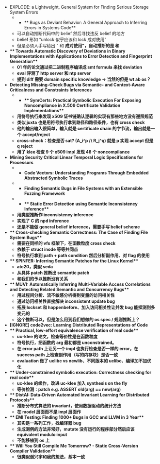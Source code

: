 * EXPLODE: a Lightweight, General System for Finding Serious Storage System Errors
    * * ** Bugs as Deviant Behavior: A General Approach to Inferring Errors in Systems Code**
    * 可以自动推断代码中的 belief 然后寻找违反 belief 的地方
    * belief 形如 “unlock 似乎应该和 lock 成对使用”
    * 但是必须人手写给出 "<a> 和 <b> 成对使用"，自动推断的是 <a> 和 <b>
* ** Towards Automatic Discovery of Deviations in Binary Implementations with Applications to Error Detection and Fingerprint Generation**
    * 01 年的论文通过把二进制程序编译成 smt formula 来找 deviation
    * eval 评测了 http server 和 ntp server
    * 提到 diff 需要 domain specific knowledge -> 当然的但是 wt ab os？
* Detecting Missing-Check Bugs via Semantic- and Context-Aware Criticalness and Constraints Inferences
    * * ** SymCerts: Practical Symbolic Execution For Exposing Noncompliance in X.509 Certificate Validation Implementations**
    * 用符号执行来发现 x509 证书链确认逻辑的实现有那些地方没有遵照规范
    * 类似 juxta 也是用符号执行拿到路径和路径条件，也有 cross check
    * 他的输出输入很简单，输入就是 certificate chain 的字节流，输出就是一个 accept/reject
    * cross-check：检查是否 sat? (A_i^p /\ R_j^q) 就是 p 实现 accept 但是 q reject
    * 用了 klee 检查 9 个 x509 impl 发现 48 个 noncompilance
* Mining Security Critical Linear Temporal Logic Specifications for Processors
    * * Code Vectors: Understanding Programs Through Embedded Abstracted Symbolic Traces
    * * Finding Semantic Bugs in File Systems with an Extensible Fuzzing Framework
    * * ** Static Error Detection using Semantic Inconsistency Inference**
    * 用类型推断作 inconsistency inference
    * 实现了 C 的 npd inference
    * 还是不能做 general belief inference，需要手写 belief scheme
* ** Cross-checking Semantic Correctness: The Case of Finding File System Bugs**
    * 需要在同样的 vfs 框架下，在函数粒度 cross check
    * 依赖于 struct inode 等等共同点
    * 符号执行拿到 path + path condition 然后分析副作用、对 flag 的使用
* ** SPINFER: Inferring Semantic Patches for the Linux Kernel**
    * atc20，类似 seda
    * 从具体 patch 推断出 semantic patch
    * 和我们的予以推断没有关系
* ** MUVI: Automatically Inferring Multi-Variable Access Correlations and Detecting Related Semantic and Concurrency Bugs**
    * 用过程间分析、流不敏感分析得到变量的访问相关性
    * 通过访问相关性直接解决 inconsistent update bug
    * 拓展 lockset 和 happenbefore、加入访问相关性让并发 bug 能探测到多变元的
    * 这个推断可以，但是怎么用到我们想做的 os spec / 规则推断上？
* **[IGNORE] code2vec: Learning Distributed Representations of Code**
* ** Practical, low-effort equivalence veriﬁcation of real code**
    * uc-klee 的论文，检查等价性是在函数粒度
    * 符号执行，把函数的 arg 最初都是 unconstrained。
    * 在 error path 上让另一个 impl 也执行检查是否一样的 error，在 success path 上检查副作用（写的内存块）是否一致
    * evaluation 做了 uclibc vs newlib、不同版本的 uclibc、编译加不加优化
* ** Under-constrained symbolic execution: Correctness checking for real code**
    * uc-klee 的续作，改进 uc-klee 加入 synthesis on the fly
    * 等价检测：patch e.g.  ASSERT old(arg) == new(arg)
* ** DistAI: Data-Driven Automated Invariant Learning for Distributed Protocols**
    * 推断分布式算法的 invariant，使用数据驱动的统计方法
    * 在 model 层面而不是 impl 层面作
* ** EMI Testing: Finding 1000+ Bugs in GCC and LLVM in 3 Year**
    * 其实是一系列工作，找编译器 bug
    * 生成测例的方法非常好，mutate 没有运行的程序部分然后应该 equivalent modulo input
    * 不能移植到 os 上
* ** Will You Still Compile Me Tomorrow? - Static Cross-Version Compiler Validation**
    * 很类似谢兴宇和我的想法，基本一致
